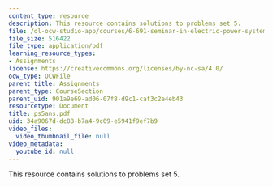 ```yaml
---
content_type: resource
description: This resource contains solutions to problems set 5.
file: /ol-ocw-studio-app/courses/6-691-seminar-in-electric-power-systems-spring-2006/34a9067ddc88b7a49c09e5941f9ef7b9_ps5ans.pdf
file_size: 516422
file_type: application/pdf
learning_resource_types:
- Assignments
license: https://creativecommons.org/licenses/by-nc-sa/4.0/
ocw_type: OCWFile
parent_title: Assignments
parent_type: CourseSection
parent_uid: 901a9e69-ad06-07f8-d9c1-caf3c2e4eb43
resourcetype: Document
title: ps5ans.pdf
uid: 34a9067d-dc88-b7a4-9c09-e5941f9ef7b9
video_files:
  video_thumbnail_file: null
video_metadata:
  youtube_id: null
---
```

This resource contains solutions to problems set 5.